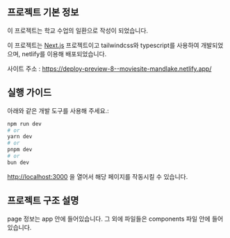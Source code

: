 ## 프로젝트 기본 정보

이 프로젝트는 학교 수업의 일환으로 작성이 되었습니다.

이 프로젝트는 [Next.js](https://nextjs.org) 프로젝트이고 tailwindcss와 typescript를 사용하여 개발되었으며, netlify를 이용해 배포되었습니다.

사이트 주소 : https://deploy-preview-8--moviesite-mandlake.netlify.app/

## 실행 가이드

아래와 같은 개발 도구를 사용해 주세요.:

```bash
npm run dev
# or
yarn dev
# or
pnpm dev
# or
bun dev
```

[http://localhost:3000](http://localhost:3000) 을 열어서 해당 페이지를 작동시킬 수 있습니다.

## 프로젝트 구조 설명

page 정보는 app 안에 들어있습니다. 그 외에 파일들은 components 파일 안에 들어있습니다.
